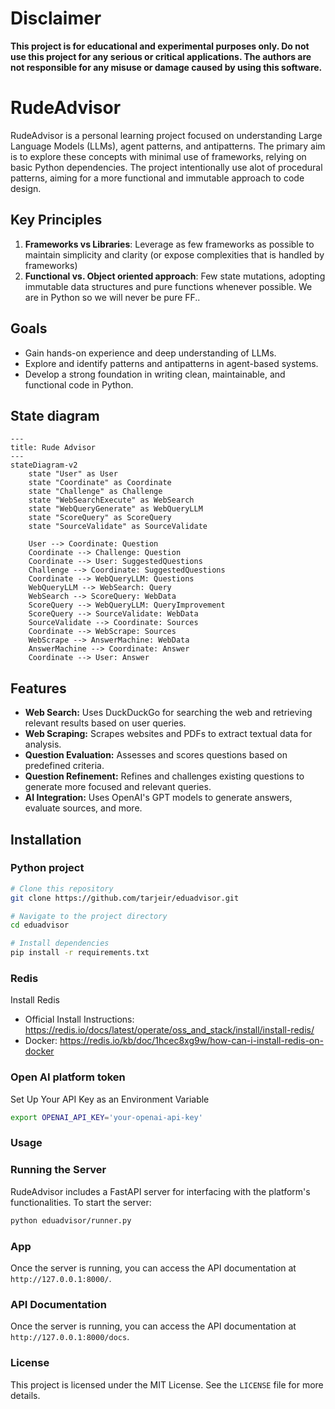 # Disclaimer

**This project is for educational and experimental purposes only. Do not use this project for any serious or critical applications. The authors are not responsible for any misuse or damage caused by using this software.**

# RudeAdvisor

RudeAdvisor is a personal learning project focused on understanding Large Language Models (LLMs), agent patterns, and antipatterns. The primary aim is to explore these concepts with minimal use of frameworks, relying on basic Python dependencies. The project intentionally use alot of  procedural patterns, aiming for a more functional and immutable approach to code design. 

## Key Principles
1. **Frameworks vs Libraries**: Leverage as few frameworks as possible to maintain simplicity and clarity (or expose complexities that is handled by frameworks)  
2. **Functional vs. Object oriented approach**: Few state mutations, adopting immutable data structures and pure functions whenever possible. We are in Python so we will never be pure FF..   

## Goals
- Gain hands-on experience and deep understanding of LLMs.
- Explore and identify patterns and antipatterns in agent-based systems.
- Develop a strong foundation in writing clean, maintainable, and functional code in Python.

## State diagram
```mermaid
---
title: Rude Advisor
---
stateDiagram-v2
    state "User" as User
    state "Coordinate" as Coordinate
    state "Challenge" as Challenge
    state "WebSearchExecute" as WebSearch
    state "WebQueryGenerate" as WebQueryLLM
    state "ScoreQuery" as ScoreQuery
    state "SourceValidate" as SourceValidate

    User --> Coordinate: Question
    Coordinate --> Challenge: Question
    Coordinate --> User: SuggestedQuestions
    Challenge --> Coordinate: SuggestedQuestions
    Coordinate --> WebQueryLLM: Questions
    WebQueryLLM --> WebSearch: Query
    WebSearch --> ScoreQuery: WebData
    ScoreQuery --> WebQueryLLM: QueryImprovement
    ScoreQuery --> SourceValidate: WebData
    SourceValidate --> Coordinate: Sources
    Coordinate --> WebScrape: Sources
    WebScrape --> AnswerMachine: WebData
    AnswerMachine --> Coordinate: Answer
    Coordinate --> User: Answer

```

## Features

- **Web Search:** Uses DuckDuckGo for searching the web and retrieving relevant results based on user queries.
- **Web Scraping:** Scrapes websites and PDFs to extract textual data for analysis.
- **Question Evaluation:** Assesses and scores questions based on predefined criteria.
- **Question Refinement:** Refines and challenges existing questions to generate more focused and relevant queries.
- **AI Integration:** Uses OpenAI's GPT models to generate answers, evaluate sources, and more.

## Installation

### Python project 

```bash
# Clone this repository
git clone https://github.com/tarjeir/eduadvisor.git

# Navigate to the project directory
cd eduadvisor

# Install dependencies
pip install -r requirements.txt
```

### Redis

Install Redis

- Official Install Instructions: https://redis.io/docs/latest/operate/oss_and_stack/install/install-redis/
- Docker: https://redis.io/kb/doc/1hcec8xg9w/how-can-i-install-redis-on-docker

### Open AI platform token 

Set Up Your API Key as an Environment Variable

```sh
export OPENAI_API_KEY='your-openai-api-key'
```

### Usage

### Running the Server

RudeAdvisor includes a FastAPI server for interfacing with the platform's functionalities. To start the server:

```bash
python eduadvisor/runner.py
```

### App

Once the server is running, you can access the API documentation at `http://127.0.0.1:8000/`.

### API Documentation

Once the server is running, you can access the API documentation at `http://127.0.0.1:8000/docs`.

### License

This project is licensed under the MIT License. See the `LICENSE` file for more details.

